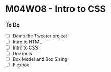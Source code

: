 # M04W08 - Intro to CSS

### To Do

- [ ] Demo the Tweeter project
- [ ] Intro to HTML
- [ ] Intro to CSS
- [ ] DevTools
- [ ] Box Model and Box Sizing
- [ ] Flexbox
